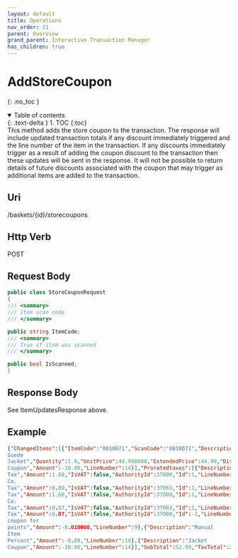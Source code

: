 ```yaml
---
layout: default
title: Operations
nav_order: 21
parent: Overview
grand_parent: Interactive Transaction Manager
has_children: true
---
```

# AddStoreCoupon
{: .no_toc }
<details open markdown="block">
  <summary>
    Table of contents
  </summary>
  {: .text-delta }
1. TOC
{:toc}
</details>
This method adds the store coupon to the transaction. The response will
include updated transaction totals if any discount immediately triggered
and the line number of the item in the transaction. If any discounts
immediately trigger as a result of adding the coupon discount to the
transaction then these updates will be sent in the response. It will not
be possible to return details of future discounts associated with the
coupon that may trigger as additional items are added to the
transaction.

## Uri
/baskets/{id}/storecoupons

## Http Verb
POST

## Request Body
```csharp
public class StoreCouponRequest
{
/// <summary>
/// Item scan code
/// </summary>

public string ItemCode;
/// <summary>
/// True if item was scanned
/// </summary>

public bool IsScanned;
}
```
## Response Body

See ItemUpdatesResponse above.

## Example
```json
{"ChangedItems":[{"ItemCode":"0010071","ScanCode":"0010071","Description":"Faux
Suede
Jacket","Quantity":1.0,"UnitPrice":44.990000,"ExtendedPrice":44.99,"DiscountAmount":-10.00,"TaxAmount":2.48,"UnitOfMessure":1,"VoidCode":0,"IsItemAuthorizationRequired":false,"AccountToken":null,"ProratedDiscounts":[{"Description":"Jacket
Coupon","Amount":-10.00,"LineNumber":14}],"Proratedtaxes":[{"Description":"NC-State
Tax","Amount":1.68,"IsVAT":false,"AuthorityId":37000,"Id":1,"LineNumber":1},{"Description":"Durham
Co.
Tax","Amount":0.80,"IsVAT":false,"AuthorityId":37063,"Id":1,"LineNumber":5}],"LineNumber":13}],"Taxes":[{"Description":"NC-State
Tax","Amount":1.68,"IsVAT":false,"AuthorityId":37000,"Id":1,"LineNumber":1},{"Description":"Durham
Co.
Tax","Amount":0.97,"IsVAT":false,"AuthorityId":37063,"Id":1,"LineNumber":5},{"Description":"NC-State
Tax","Amount":0.07,"IsVAT":false,"AuthorityId":37000,"Id":-1,"LineNumber":11}],"Discounts":[{"Description":"Benign
coupon for
points","Amount":-0.010000,"LineNumber":9},{"Description":"Manual
Item
Percent","Amount":-0.80,"LineNumber":10},{"Description":"Jacket
Coupon","Amount":-10.00,"LineNumber":14}],"SubTotal":52.99,"TaxTotal":2.72,"DiscountTotal":-10.80}
```
